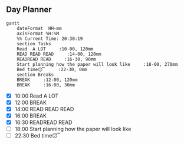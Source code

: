 ## Day Planner
```mermaid
gantt
    dateFormat  HH-mm
    axisFormat %H:%M
    %% Current Time: 20:30:19
    section Tasks
    Read  A LOT     :10-00, 120mm
    READ READ READ     :14-00, 120mm
    READREAD READ     :16-30, 90mm
    Start planning how the paper will look like     :18-00, 270mm
    Bed time😴     :22-30, 0mm
    section Breaks
    BREAK     :12-00, 120mm
    BREAK     :16-00, 30mm
```

- [x] 10:00 Read  A LOT
- [x] 12:00 BREAK
- [x] 14:00 READ READ READ
- [x] 16:00 BREAK
- [x] 16:30 READREAD READ
- [ ] 18:00 Start planning how the paper will look like
- [ ] 22:30 Bed time😴